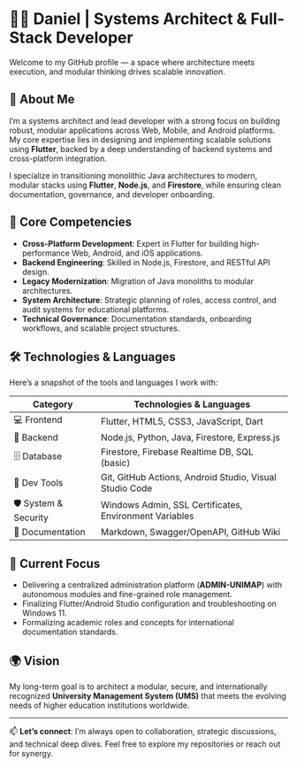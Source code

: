 # 👨‍💻 Daniel | Systems Architect & Full-Stack Developer

Welcome to my GitHub profile — a space where architecture meets execution, and modular thinking drives scalable innovation.

## 🚀 About Me

I’m a systems architect and lead developer with a strong focus on building robust, modular applications across Web, Mobile, and Android platforms. My core expertise lies in designing and implementing scalable solutions using **Flutter**, backed by a deep understanding of backend systems and cross-platform integration.

I specialize in transitioning monolithic Java architectures to modern, modular stacks using **Flutter**, **Node.js**, and **Firestore**, while ensuring clean documentation, governance, and developer onboarding.

## 🧠 Core Competencies

- **Cross-Platform Development**: Expert in Flutter for building high-performance Web, Android, and iOS applications.
- **Backend Engineering**: Skilled in Node.js, Firestore, and RESTful API design.
- **Legacy Modernization**: Migration of Java monoliths to modular architectures.
- **System Architecture**: Strategic planning of roles, access control, and audit systems for educational platforms.
- **Technical Governance**: Documentation standards, onboarding workflows, and scalable project structures.

## 🛠️ Technologies & Languages

Here’s a snapshot of the tools and languages I work with:

| Category              | Technologies & Languages                                      |
|-----------------------|---------------------------------------------------------------|
| 💻 Frontend           | Flutter, HTML5, CSS3, JavaScript, Dart                        |
| 🔧 Backend            | Node.js, Python, Java, Firestore, Express.js                  |
| 🗄️ Database           | Firestore, Firebase Realtime DB, SQL (basic)                  |
| 🧪 Dev Tools          | Git, GitHub Actions, Android Studio, Visual Studio Code       |
| 🛡️ System & Security  | Windows Admin, SSL Certificates, Environment Variables        |
| 📄 Documentation      | Markdown, Swagger/OpenAPI, GitHub Wiki                        |

## 🎯 Current Focus

- Delivering a centralized administration platform (**ADMIN-UNIMAP**) with autonomous modules and fine-grained role management.
- Finalizing Flutter/Android Studio configuration and troubleshooting on Windows 11.
- Formalizing academic roles and concepts for international documentation standards.

## 🌍 Vision

My long-term goal is to architect a modular, secure, and internationally recognized **University Management System (UMS)** that meets the evolving needs of higher education institutions worldwide.

---

📫 **Let’s connect**: I’m always open to collaboration, strategic discussions, and technical deep dives. Feel free to explore my repositories or reach out for synergy.

```
